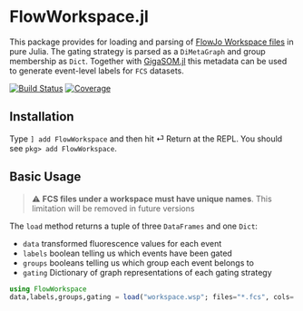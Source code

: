 # FlowWorkspace.jl
This package provides for loading and parsing of [FlowJo Workspace files](https://docs.flowjo.com/flowjo/workspaces-and-samples/ws-savinganalysis) in pure Julia. The gating strategy is parsed as a `DiMetaGraph` and group membership as `Dict`. Together with [GigaSOM.jl](https://github.com/LCSB-BioCore/GigaSOM.jl) this metadata can be used to generate event-level labels for `FCS` datasets.

[![Build Status](https://travis-ci.com/gszep/FlowWorkspace.jl.svg?branch=master)](https://travis-ci.com/gszep/FlowWorkspace.jl)
[![Coverage](https://codecov.io/gh/gszep/FlowWorkspace.jl/branch/master/graph/badge.svg)](https://codecov.io/gh/gszep/FlowWorkspace.jl)

## Installation

Type `] add FlowWorkspace` and then hit ⏎ Return at the REPL. You should see `pkg> add FlowWorkspace`.

## Basic Usage
> :warning: **FCS files under a workspace must have unique names**. This limitation will be removed in future versions

The `load` method returns a tuple of three `DataFrames` and one `Dict`:
* `data` transformed fluorescence values for each event
* `labels` boolean telling us which events have been gated
* `groups` booleans telling us which group each event belongs to
* `gating` Dictionary of graph representations of each gating strategy

```julia
using FlowWorkspace
data,labels,groups,gating = load("workspace.wsp"; files="*.fcs", cols=:setequal)
```
